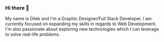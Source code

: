### Hi there 👋

My name is Dilek and I'm a Graphic Designer/Full Stack Developer. I am currently focused on expanding my skills in regards to Web Development. I'm also passionate about exploring new technologies which I can leverage to solve real-life problems.

<!--
**dilekbaykara/dilekbaykara** is a ✨ _special_ ✨ repository because its `README.md` (this file) appears on your GitHub profile.

Here are some ideas to get you started:

- 🔭 I’m currently working on ...
- 🌱 I’m currently learning ...
- 👯 I’m looking to collaborate on ...
- 🤔 I’m looking for help with ...
- 💬 Ask me about ...
- 📫 How to reach me: ...
- 😄 Pronouns: ...
- ⚡ Fun fact: ...
-->
